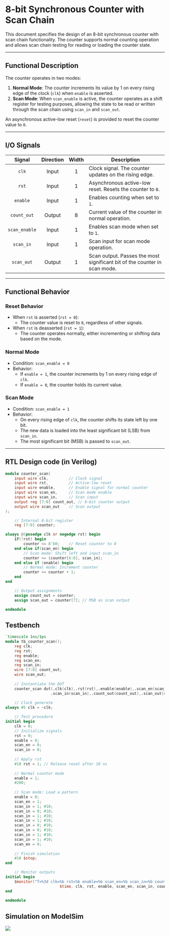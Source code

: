# 8-bit Synchronous Counter with Scan Chain

This document specifies the design of an 8-bit synchronous counter with scan chain functionality. The counter supports normal counting operation and allows scan chain testing for reading or loading the counter state.

---

## Functional Description
The counter operates in two modes:

1. **Normal Mode**: The counter increments its value by 1 on every rising edge of the clock (`clk`) when `enable` is asserted.
2. **Scan Mode**: When `scan_enable` is active, the counter operates as a shift register for testing purposes, allowing the state to be read or written through the scan chain using `scan_in` and `scan_out`.

An asynchronous active-low reset (`reset`) is provided to reset the counter value to `0`.

---

## I/O Signals

| Signal        | Direction | Width | Description     |
|:-------------:|:---------:|:-----:|-----------------|
| `clk`         | Input     | 1     | Clock signal. The counter updates on the rising edge.   |
| `rst`         | Input     | 1     | Asynchronous active-low reset. Resets the counter to `0`.   |
| `enable`      | Input     | 1     | Enables counting when set to `1`.   |
| `count_out`   | Output    | 8     | Current value of the counter in normal operation.   |
| `scan_enable` | Input     | 1     | Enables scan mode when set to `1`. |
| `scan_in`     | Input     | 1     | Scan input for scan mode operation. |
| `scan_out`    | Output    | 1     | Scan output. Passes the most significant bit of the counter in scan mode.|

---

## Functional Behavior

### Reset Behavior
- When `rst` is asserted (`rst = 0`):
  - The counter value is reset to `0`, regardless of other signals.
- When `rst` is deasserted (`rst = 1`):
  - The counter operates normally, either incrementing or shifting data based on the mode.

### Normal Mode
- Condition: `scan_enable = 0`
- Behavior:
  - If `enable = 1`, the counter increments by 1 on every rising edge of `clk`.
  - If `enable = 0`, the counter holds its current value.

### Scan Mode
- Condition: `scan_enable = 1`
- Behavior:
  - On every rising edge of `clk`, the counter shifts its state left by one bit.
  - The new data is loaded into the least significant bit (LSB) from `scan_in`.
  - The most significant bit (MSB) is passed to `scan_out`.

---
## RTL Design code (in Verilog)
```verilog
module counter_scan(
	input wire clk, 		// Clock signal
	input wire rst,			// Active-low reset
	input wire enable,		// Enable signal for normal counter 
	input wire scan_en, 	// Scan mode enable
	input wire scan_in,		// Scan input 
	output reg [7:0] count_out, // 8-bit counter output 
	output wire scan_out	// Scan output
);

	// Internal 8-bit register
	reg [7:0] counter; 

always @(posedge clk or negedge rst) begin 
	if(!rst) begin 
		counter <= 8'b0; 	// Reset counter to 0
	end else if(scan_en) begin
		// Scan mode: Shift left and input scan_in
		counter <= {counter[6:0], scan_in};
	end else if (enable) begin 
		// Normal mode: Increment counter 
		counter <= counter + 1;
	end
end 

	// Output assignments
	assign count_out = counter;
	assign scan_out = counter[7]; // MSB as scan output 

endmodule
```
## Testbench
```verilog
`timescale 1ns/1ps
module tb_counter_scan();
	reg clk;
	reg rst;
	reg enable;
	reg scan_en;
	reg scan_in;
	wire [7:0] count_out;
	wire scan_out; 
	
	// Instantiate the DUT 
	counter_scan dut(.clk(clk),.rst(rst),.enable(enable),.scan_en(scan_en),
					.scan_in(scan_in),.count_out(count_out),.scan_out(scan_out));
	
	// Clock generate
always #5 clk = ~clk;

	// Test procedure 
initial begin 
	clk = 0;
	// Initialize signals
	rst = 0;
	enable = 0;
	scan_en = 0;
	scan_in = 0;
	
	// Apply rst 
	#10 rst = 1; // Release reset after 10 ns 
	
	// Normal counter mode 
	enable = 1;
	#200;
	
	// Scan mode: Load a pattern
	enable = 0;
	scan_en = 1;
	scan_in = 1; #10;
	scan_in = 0; #10;
	scan_in = 1; #10;
	scan_in = 1; #10;
	scan_in = 0; #10;
	scan_in = 0; #10;
	scan_in = 1; #10;
	scan_in = 1; #10;
	scan_en = 0;
	
	// Finish simulation
	#10 $stop;
end 

	// Monitor outputs
initial begin 
	$monitor("T=%3d clk=%b rst=%b enable=%b scan_en=%b scan_in=%b count_out=%b scan_out=%b",
						$time, clk, rst, enable, scan_en, scan_in, count_out, scan_out);
end
	
endmodule
```
## Simulation on ModelSim
<img src="media/counter.pgn"/>

